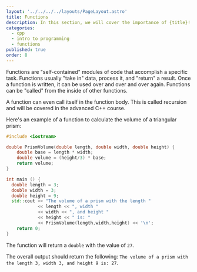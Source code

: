 ```yaml
---
layout: '../../../../layouts/PageLayout.astro'
title: Functions
description: In this section, we will cover the importance of {title}!
categories:
  - cpp
  - intro to programming
  - functions
published: true
order: 8
---
```

Functions are "self-contained" modules of code that accomplish a specific task. Functions usually "take in" data, process it, and "return" a result. Once a function is written, it can be used over and over and over again. Functions can be "called" from the inside of other functions.

A function can even call itself in the function body. This is called recursion and will be covered in the advanced C++ course.

Here's an example of a function to calculate the volume of a triangular prism:
```cpp
#include <iostream>

double PrismVolume(double length, double width, double height) {
	double base = length * width;
	double volume = (height/3) * base;
	return volume;
}

int main () {
  double length = 3;
  double width = 3;
  double height = 9;
  std::cout << "The volume of a prism with the length " 
            << length << ", width " 
            << width << ", and height " 
            << height << " is: " 
            << PrismVolume(length,width,height) << '\n';
	return 0;
}
```
The function will return a `double` with the value of `27`.

The overall output should return the following:
`The volume of a prism with the length 3, width 3, and height 9 is: 27`.